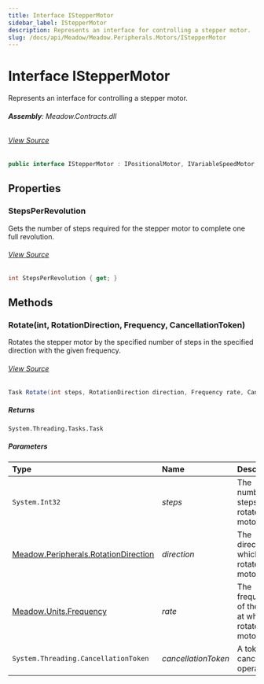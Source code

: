 ```yaml
---
title: Interface IStepperMotor
sidebar_label: IStepperMotor
description: Represents an interface for controlling a stepper motor.
slug: /docs/api/Meadow/Meadow.Peripherals.Motors/IStepperMotor
---
```

# Interface IStepperMotor
Represents an interface for controlling a stepper motor.

###### **Assembly**: Meadow.Contracts.dll
###### [View Source](https://github.com/WildernessLabs/Meadow.Contracts.git/blob/develop/Source/Meadow.Contracts/Peripherals/Motors/IStepperMotor.cs#L10)
```csharp title="Declaration"
public interface IStepperMotor : IPositionalMotor, IVariableSpeedMotor, IMotor
```
## Properties
### StepsPerRevolution
Gets the number of steps required for the stepper motor to complete one full revolution.
###### [View Source](https://github.com/WildernessLabs/Meadow.Contracts.git/blob/develop/Source/Meadow.Contracts/Peripherals/Motors/IStepperMotor.cs#L24)
```csharp title="Declaration"
int StepsPerRevolution { get; }
```
## Methods
### Rotate(int, RotationDirection, Frequency, CancellationToken)
Rotates the stepper motor by the specified number of steps in the specified direction with the given frequency.
###### [View Source](https://github.com/WildernessLabs/Meadow.Contracts.git/blob/develop/Source/Meadow.Contracts/Peripherals/Motors/IStepperMotor.cs#L19)
```csharp title="Declaration"
Task Rotate(int steps, RotationDirection direction, Frequency rate, CancellationToken cancellationToken = default)
```

##### Returns

`System.Threading.Tasks.Task`

##### Parameters

| Type | Name | Description |
|:--- |:--- |:--- |
| `System.Int32` | *steps* | The number of steps to rotate the motor. |
| [Meadow.Peripherals.RotationDirection](../Meadow.Peripherals/RotationDirection) | *direction* | The direction in which to rotate the motor. |
| [Meadow.Units.Frequency](../Meadow.Units/Frequency) | *rate* | The frequency of the steps at which to rotate the motor. |
| `System.Threading.CancellationToken` | *cancellationToken* | A token to cancel the operation. |

